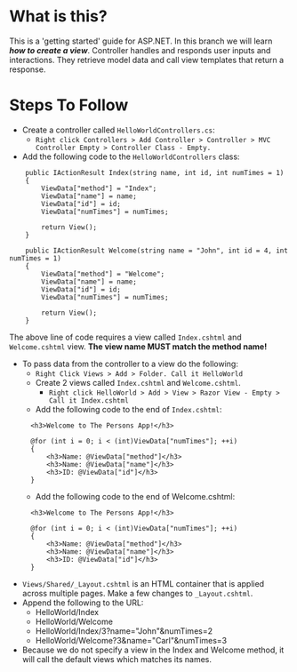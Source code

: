 # What is this?
This is a 'getting started' guide for ASP.NET. In this branch we will learn ***how to create a view***.
Controller handles and responds user inputs and interactions. They retrieve model data and call view templates that return a response.

# Steps To Follow
- Create a controller called `HelloWorldControllers.cs`:
  - `Right click Controllers > Add Controller > Controller > MVC Controller Empty > Controller Class - Empty.`
- Add the following code to the `HelloWorldControllers` class:
```
    public IActionResult Index(string name, int id, int numTimes = 1)
    {
        ViewData["method"] = "Index";
        ViewData["name"] = name;
        ViewData["id"] = id;
        ViewData["numTimes"] = numTimes;

        return View();
    }

    public IActionResult Welcome(string name = "John", int id = 4, int numTimes = 1)
    {
        ViewData["method"] = "Welcome";
        ViewData["name"] = name;
        ViewData["id"] = id;
        ViewData["numTimes"] = numTimes;

        return View();
    }
```
The above line of code requires a view called `Index.cshtml` and `Welcome.cshtml` view. **The view name MUST match the method name!**
- To pass data from the controller to a view do the following:
  - `Right Click Views > Add > Folder. Call it HelloWorld`
  - Create 2 views called `Index.cshtml` and `Welcome.cshtml`.
    - `Right click HelloWorld > Add > View > Razor View - Empty > Call it Index.cshtml`
  - Add the following code to the end of `Index.cshtml`:
  ```
    <h3>Welcome to The Persons App!</h3>

    @for (int i = 0; i < (int)ViewData["numTimes"]; ++i)
    {
        <h3>Name: @ViewData["method"]</h3>
        <h3>Name: @ViewData["name"]</h3>
        <h3>ID: @ViewData["id"]</h3>
    }
  ```
  - Add the following code to the end of Welcome.cshtml:
  ```
    <h3>Welcome to The Persons App!</h3>

    @for (int i = 0; i < (int)ViewData["numTimes"]; ++i)
    {
        <h3>Name: @ViewData["method"]</h3>
        <h3>Name: @ViewData["name"]</h3>
        <h3>ID: @ViewData["id"]</h3>
    }
  ```
- `Views/Shared/_Layout.cshtml` is an HTML container that is applied across multiple pages. Make a few changes to `_Layout.cshtml`.
- Append the following to the URL:
  - HelloWorld/Index
  - HelloWorld/Welcome
  - HelloWorld/Index/3?name="John"&numTimes=2
  - HelloWorld/Welcome?3&name="Carl"&numTimes=3
- Because we do not specify a view in the Index and Welcome method, it will call the default views which matches its names.